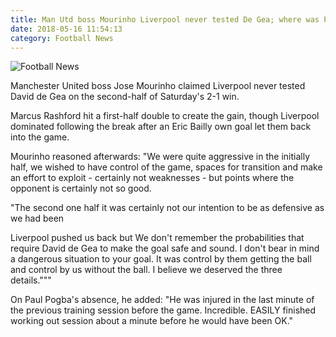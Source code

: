 ```yaml
---
title: Man Utd boss Mourinho Liverpool never tested De Gea; where was Pogba
date: 2018-05-16 11:54:13
category: Football News
---
```


![Football News](https://www.webhomelibrary.com/content/images/2.jpg)

Manchester United boss Jose Mourinho claimed Liverpool never tested David de Gea on the second-half of Saturday's 2-1 win.

Marcus Rashford hit a first-half double to create the gain, though Liverpool dominated following the break after an Eric Bailly own goal let them back into the game.

Mourinho reasoned afterwards: "We were quite aggressive in the initially half, we wished to have control of the game, spaces for transition and make an effort to exploit - certainly not weaknesses - but points where the opponent is certainly not so good.

"The second one half it was certainly not our intention to be as defensive as we had been

Liverpool pushed us back but We don't remember the probabilities that require David de Gea to make the goal safe and sound. I don't bear in mind a dangerous situation to your goal. It was control by them getting the ball and control by us without the ball. I believe we deserved the three details."""

On Paul Pogba's absence, he added: "He was injured in the last minute of the previous training session before the game. Incredible. EASILY finished working out session about a minute before he would have been OK."